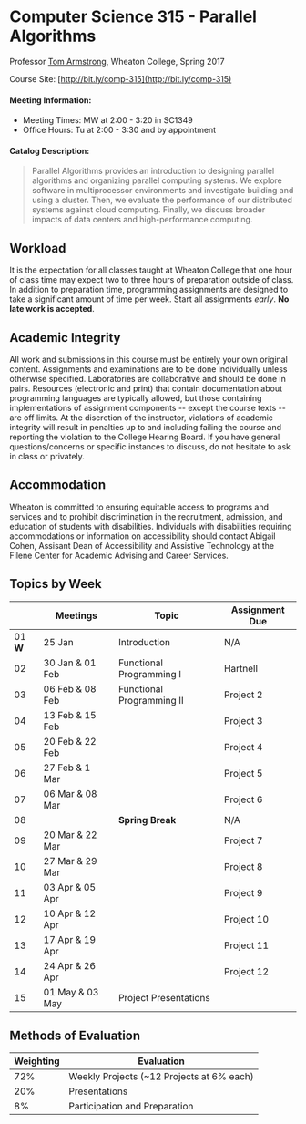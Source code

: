 # Computer Science 315 - Parallel Algorithms

Professor [Tom Armstrong](http://www.tarmstro.com/), Wheaton College, Spring 2017

Course Site: [http://bit.ly/comp-315](http://bit.ly/comp-315)

#### Meeting Information:

* Meeting Times: MW at 2:00 - 3:20 in SC1349
* Office Hours: Tu at 2:00 - 3:30 and by appointment

#### Catalog Description:

> Parallel Algorithms provides an introduction to designing parallel algorithms and organizing parallel computing systems. We explore software in multiprocessor environments and investigate building and using a cluster. Then, we evaluate the performance of our distributed systems against cloud computing. Finally, we discuss broader impacts of data centers and high-performance computing.

## Workload

It is the expectation for all classes taught at Wheaton College that one hour of class time may expect two to three hours of preparation outside of class.  In addition to preparation time, programming assignments are designed to take a significant amount of time per week.  Start all assignments _early_. **No late work is accepted**.

## Academic Integrity

All work and submissions in this course must be entirely your own original content.  Assignments and examinations are to be done individually unless otherwise specified.  Laboratories are collaborative and should be done in pairs.  Resources (electronic and print) that contain documentation about programming languages are typically allowed, but those containing implementations of assignment components -- except the course texts -- are off limits.  At the discretion of the instructor, violations of academic integrity will result in penalties up to and including failing the course and reporting the violation to the College Hearing Board. If you have general questions/concerns or specific instances to discuss, do not hesitate to ask in class or privately.

## Accommodation

Wheaton is committed to ensuring equitable access to programs and services and to prohibit discrimination in the recruitment, admission, and education of students with disabilities. Individuals with disabilities requiring accommodations or information on accessibility should contact Abigail Cohen, Assisant Dean of Accessibility and Assistive Technology at the Filene Center for Academic Advising and Career Services.

## Topics by Week

 &nbsp; | Meetings | Topic | Assignment Due
------------- | ------------- | ------------- | -------------
01 **W** | 25 Jan | Introduction | N/A
02 | 30 Jan & 01 Feb | Functional Programming I | Hartnell
03 | 06 Feb & 08 Feb | Functional Programming II | Project 2
04 | 13 Feb & 15 Feb | | Project 3
05 | 20 Feb & 22 Feb | | Project 4
06 | 27 Feb & 1 Mar | | Project 5
07 | 06 Mar & 08 Mar | | Project 6
08 | | **Spring Break** | N/A
09 | 20 Mar & 22 Mar | | Project 7
10 | 27 Mar & 29 Mar | | Project 8
11 | 03 Apr & 05 Apr | | Project 9
12 | 10 Apr & 12 Apr | | Project 10
13 | 17 Apr & 19 Apr | | Project 11
14 | 24 Apr & 26 Apr | | Project 12
15 | 01 May & 03 May | Project Presentations

## Methods of Evaluation

Weighting  | Evaluation
------------- | ------------- 
72% | Weekly Projects (~12 Projects at 6% each)
20% | Presentations
8% | Participation and Preparation
